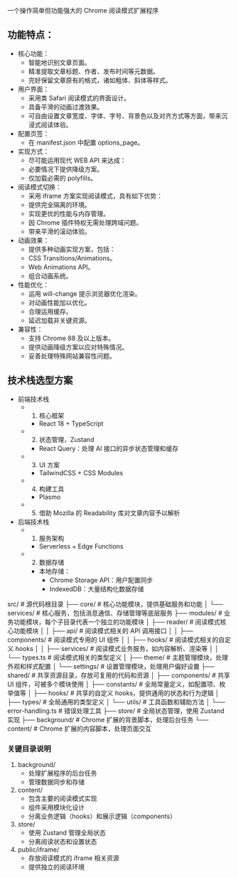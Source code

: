 一个操作简单但功能强大的 Chrome 阅读模式扩展程序

## 功能特点：
- 核心功能：
    - 智能地识别文章页面。
    - 精准提取文章标题、作者、发布时间等元数据。
    - 完好保留文章原有的格式，诸如粗体、斜体等样式。
- 用户界面：
    - 采用类 Safari 阅读模式的界面设计。
    - 具备平滑的动画过渡效果。
    - 可自由设置文章宽度、字体、字号、背景色以及对齐方式等方面，带来沉浸式阅读体验。
- 配置页签：
    - 在 manifest.json 中配置 options_page。
-  实现方式：
    - 尽可能运用现代 WEB API 来达成：
    - 必要情况下提供降级方案。
    - 仅加载必需的 polyfills。
- 阅读模式切换：
    - 采用 iframe 方案实现阅读模式，具有如下优势：
    - 提供完全隔离的环境。
    - 实现更优的性能与内存管理。
    - 因 Chrome 插件特权无需处理跨域问题。
    - 带来平滑的滚动体验。
- 动画效果：
    - 提供多种动画实现方案，包括：
    - CSS Transitions/Animations。
    - Web Animations API。
    - 组合动画系统。
- 性能优化：
    - 运用 will-change 提示浏览器优化渲染。
    - 对动画性能加以优化。
    - 合理运用缓存。
    - 延迟加载非关键资源。
- 兼容性：
    - 支持 Chrome 88 及以上版本。
    - 提供动画降级方案以应对特殊情况。
    - 妥善处理特殊网站兼容性问题。


## 技术栈选型方案
- 前端技术栈
    -  1. 核心框架
        -  React 18 + TypeScript
    -  2. 状态管理，Zustand
        -  React Query：处理 AI 接口的异步状态管理和缓存
    -  3. UI 方案
        - TailwindCSS + CSS Modules
    - 4. 构建工具
        -  Plasmo
    - 5. 借助 Mozilla 的 Readability 库对文章内容予以解析
- 后端技术栈
    - 1. 服务架构
        - Serverless + Edge Functions
    - 2. 数据存储
        - 本地存储：
            - Chrome Storage API：用户配置同步
            - IndexedDB：大量结构化数据存储

src/                      # 源代码根目录
├── core/                 # 核心功能模块，提供基础服务和功能
│   └── services/         # 核心服务，包括消息通信、存储管理等底层服务
├── modules/              # 业务功能模块，每个子目录代表一个独立的功能模块
│   ├── reader/           # 阅读模式核心功能模块
│   │   ├── api/         # 阅读模式相关的 API 调用接口
│   │   ├── components/  # 阅读模式专用的 UI 组件
│   │   ├── hooks/       # 阅读模式相关的自定义 hooks
│   │   ├── services/    # 阅读模式业务服务，如内容解析、渲染等
│   │   └── types.ts     # 阅读模式相关的类型定义
│   ├── theme/           # 主题管理模块，处理外观和样式配置
│   └── settings/        # 设置管理模块，处理用户偏好设置
├── shared/              # 共享资源目录，存放可复用的代码和资源
│   ├── components/      # 共享 UI 组件，可被多个模块使用
│   ├── constants/       # 全局常量定义，如配置项、枚举值等
│   ├── hooks/           # 共享的自定义 hooks，提供通用的状态和行为逻辑
│   ├── types/           # 全局通用的类型定义
│   └── utils/           # 工具函数和辅助方法
│       └── error-handling.ts  # 错误处理工具
├── store/               # 全局状态管理，使用 Zustand 实现
├── background/          # Chrome 扩展的背景脚本，处理后台任务
└── content/             # Chrome 扩展的内容脚本，处理页面交互


### 关键目录说明
1. background/
    - 处理扩展程序的后台任务
    - 管理数据同步和存储
2. content/
    - 包含主要的阅读模式实现
    - 组件采用模块化设计
    - 分离业务逻辑（hooks）和展示逻辑（components）
3. store/
    - 使用 Zustand 管理全局状态
    - 分离阅读状态和设置状态
4. public/iframe/
    - 存放阅读模式的 iframe 相关资源
    - 提供独立的阅读环境